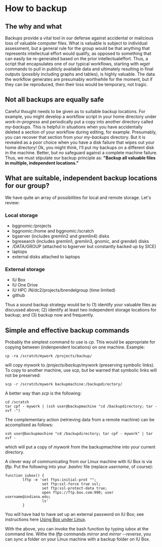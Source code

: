 # How to backup

## The why and what

Backups provide a vital tool in our defense against accidental or malicious loss of valuable computer files.
What is valuable is subject to individual assessment, but a general rule for the group would be that anything that represents intellectual effort would qualify, as opposed to something that can easily be re-generated based on the prior intellectualeffort.
Thus, a script that encapsulates one of our typical workflows, starting with _wget_ commands to pull in publicly available data and ultimately resulting in final outputs (possibly including graphs and tables), is highly valuable.
The data the workflow generates are presumably worthwhile for the moment, but if they can be reproduced, then their loss would be temporary, not tragic.

## Not all backups are equally safe

Careful thought needs to be given as to suitable backup locations.
For example, you might develop a workflow script in your home directory under _work-in-progress_ and periodically put a copy into another directory called _my-backups_.
This is helpful in situations when you have accidentally deleted a section of your workflow during editing, for example.
Presumably, you can recover that section from your _my-backups_ directory.
But it is revealed as a poor choice when you have a disk failure that wipes out your home directory!
Ok, you might think, I'll put my backups on a different disk in the machine.
Better, but no safeguard against a complete machine failure.
Thus, we must stipulate our backup principle as: **"Backup all valuable files in multiple, independent locations."**

## What are suitable, independent backup locations for our group?

We have quite an array of possibilities for local and remote storage.
Let's review:

### Local storage ###
- bggnomic:/projects
- bggnomic:/home and bggnomic:/scratch
- bgserver (includes gremlin2 and gremlin4) disks
- bgresearch (includes gremlin1, gremlin3, gnomic, and grendel) disks
- /DATA/GROUP (attached to bgserver but constantly backed up by SICE)
- laptops
- external disks attached to laptops

### External storage ###
- IU Box
- IU One Drive
- IU HPC /N/dc2/projects/brendelgroup (time limited)
- github

Thus a sound backup strategy would be to (1) identify your valuable files as discussed above; (2) identify at least two independent storage locations for backup; and (3) backup now and frequently.

## Simple and effective backup commands ##

Probably the simplest command to use is _cp_.
This would be appropriate for copying between (indenpendent locations) on one machine.
Example:

```
cp -ra /scratch/mywork /projects/backup/
```

will copy _mywork_ to _/projects/backup/mywork_ (preserving symbolic links).
To copy to another machine, use _scp_, but be warned that symbolic links will not be preserved:

```
scp -r /scratch/mywork backupmachine:/backupdirectory/
```

A better way than _scp_ is the following:
```
cd /scratch
tar cpf - mywork | (ssh user@backupmachine "cd /backupdirectory; tar -xvf -")
```

The complementary action (retrieving data from a remote machine) can be accomplised as follows:
```
ssh user@backupmachine "cd /backupdirectory; tar cpf - mywork" | tar xvf -
```

which will put a copy of _mywork_ from the backupmachine into your current directory.

A clever way of communicating from our Linux machine with IU Box is via _lftp_.
Put the following into your _.bashrc_ file (replace _username_, of course):
```
function iubox() {
        lftp -e 'set ftps:initial-prot "";
                 set ftp:ssl-force true ssl;
                 set ftp:ssl-protect-data true;
                 open ftps://ftp.box.com:990; user username@indiana.edu;
                 ls'
        }
```
You will have had to have set up an external password on IU Box; see instructions here
[Using Box under Linux](https://uisapp2.iu.edu/confluence-prd/display/SOICKB/Using+Box+under+Linux).

With the above, you can invoke the bash function by typing _iubox_ at the command line.
Withe the _lftp_ commands _mirror_ and _mirror --reverse_, you can sync a folder on your Linux machine with a backup folder on IU Box.

